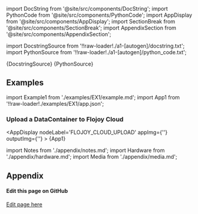 <!--Add SEO here-->

[//]: # 'Custom component imports'

import DocString from '@site/src/components/DocString';
import PythonCode from '@site/src/components/PythonCode';
import AppDisplay from '@site/src/components/AppDisplay';
import SectionBreak from '@site/src/components/SectionBreak';
import AppendixSection from '@site/src/components/AppendixSection';

[//]: # 'Docstring'

import DocstringSource from '!!raw-loader!./a1-[autogen]/docstring.txt';
import PythonSource from '!!raw-loader!./a1-[autogen]/python_code.txt';

<DocString>{DocstringSource}</DocString>
<PythonCode GLink='LOADERS/CLOUD_DATABASE/FLOJOY_CLOUD_UPLOAD/FLOJOY_CLOUD_UPLOAD.py'>{PythonSource}</PythonCode>

<SectionBreak />

[//]: # 'Examples'

## Examples

import Example1 from './examples/EX1/example.md';
import App1 from '!!raw-loader!./examples/EX1/app.json';

### Upload a DataContainer to Flojoy Cloud

<AppDisplay
nodeLabel='FLOJOY_CLOUD_UPLOAD'
appImg={''}
outputImg={''} >
{App1}
</AppDisplay>

<Example1 />

<SectionBreak />

[//]: # 'Appendix'

import Notes from './appendix/notes.md';
import Hardware from './appendix/hardware.md';
import Media from './appendix/media.md';

## Appendix

<AppendixSection index={0} folderPath='nodes/LOADERS/CLOUD_DATABASE/FLOJOY_CLOUD_UPLOAD/appendix/'><Notes /></AppendixSection>
<AppendixSection index={1} folderPath='nodes/LOADERS/CLOUD_DATABASE/FLOJOY_CLOUD_UPLOAD/appendix/'><Hardware /></AppendixSection>
<AppendixSection index={2} folderPath='nodes/LOADERS/CLOUD_DATABASE/FLOJOY_CLOUD_UPLOAD/appendix/'><Media /></AppendixSection>

<SectionBreak />

[//]: # (Edit page on GitHub)

#### Edit this page on GitHub

[Edit page here](https://github.com/flojoy-ai/docs/tree/main/docs/nodes/LOADERS/CLOUD_DATABASE/FLOJOY_CLOUD_UPLOAD)